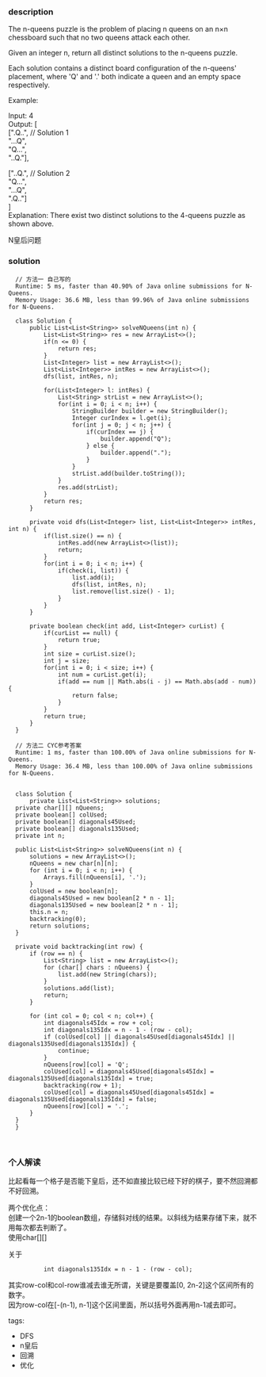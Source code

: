 ### description    
  The n-queens puzzle is the problem of placing n queens on an n×n chessboard such that no two queens attack each other.  
    
    
    
  Given an integer n, return all distinct solutions to the n-queens puzzle.  
    
  Each solution contains a distinct board configuration of the n-queens' placement, where 'Q' and '.' both indicate a queen and an empty space respectively.  
    
  Example:  
    
  Input: 4  
  Output: [  
   [".Q..",  // Solution 1  
    "...Q",  
    "Q...",  
    "..Q."],  
    
   ["..Q.",  // Solution 2  
    "Q...",  
    "...Q",  
    ".Q.."]  
  ]  
  Explanation: There exist two distinct solutions to the 4-queens puzzle as shown above.  
    
  N皇后问题  
### solution    
```    
  // 方法一 自己写的  
  Runtime: 5 ms, faster than 40.90% of Java online submissions for N-Queens.  
  Memory Usage: 36.6 MB, less than 99.96% of Java online submissions for N-Queens.  
    
  class Solution {  
      public List<List<String>> solveNQueens(int n) {  
          List<List<String>> res = new ArrayList<>();  
          if(n <= 0) {  
              return res;  
          }  
          List<Integer> list = new ArrayList<>();  
          List<List<Integer>> intRes = new ArrayList<>();  
          dfs(list, intRes, n);  
    
          for(List<Integer> l: intRes) {  
              List<String> strList = new ArrayList<>();  
              for(int i = 0; i < n; i++) {  
                  StringBuilder builder = new StringBuilder();  
                  Integer curIndex = l.get(i);  
                  for(int j = 0; j < n; j++) {  
                      if(curIndex == j) {  
                          builder.append("Q");  
                      } else {  
                          builder.append(".");  
                      }  
                  }  
                  strList.add(builder.toString());  
              }  
              res.add(strList);  
          }  
          return res;  
      }  
    
      private void dfs(List<Integer> list, List<List<Integer>> intRes, int n) {  
          if(list.size() == n) {  
              intRes.add(new ArrayList<>(list));  
              return;  
          }  
          for(int i = 0; i < n; i++) {  
              if(check(i, list)) {  
                  list.add(i);  
                  dfs(list, intRes, n);  
                  list.remove(list.size() - 1);  
              }  
          }  
      }  
    
      private boolean check(int add, List<Integer> curList) {  
          if(curList == null) {  
              return true;  
          }  
          int size = curList.size();  
          int j = size;  
          for(int i = 0; i < size; i++) {  
              int num = curList.get(i);  
              if(add == num || Math.abs(i - j) == Math.abs(add - num)) {  
                  return false;  
              }  
          }  
          return true;  
      }  
  }  
    
  // 方法二 CYC参考答案  
  Runtime: 1 ms, faster than 100.00% of Java online submissions for N-Queens.  
  Memory Usage: 36.4 MB, less than 100.00% of Java online submissions for N-Queens.  
    
    
  class Solution {  
      private List<List<String>> solutions;  
  private char[][] nQueens;  
  private boolean[] colUsed;  
  private boolean[] diagonals45Used;  
  private boolean[] diagonals135Used;  
  private int n;  
    
  public List<List<String>> solveNQueens(int n) {  
      solutions = new ArrayList<>();  
      nQueens = new char[n][n];  
      for (int i = 0; i < n; i++) {  
          Arrays.fill(nQueens[i], '.');  
      }  
      colUsed = new boolean[n];  
      diagonals45Used = new boolean[2 * n - 1];  
      diagonals135Used = new boolean[2 * n - 1];  
      this.n = n;  
      backtracking(0);  
      return solutions;  
  }  
    
  private void backtracking(int row) {  
      if (row == n) {  
          List<String> list = new ArrayList<>();  
          for (char[] chars : nQueens) {  
              list.add(new String(chars));  
          }  
          solutions.add(list);  
          return;  
      }  
    
      for (int col = 0; col < n; col++) {  
          int diagonals45Idx = row + col;  
          int diagonals135Idx = n - 1 - (row - col);  
          if (colUsed[col] || diagonals45Used[diagonals45Idx] || diagonals135Used[diagonals135Idx]) {  
              continue;  
          }  
          nQueens[row][col] = 'Q';  
          colUsed[col] = diagonals45Used[diagonals45Idx] = diagonals135Used[diagonals135Idx] = true;  
          backtracking(row + 1);  
          colUsed[col] = diagonals45Used[diagonals45Idx] = diagonals135Used[diagonals135Idx] = false;  
          nQueens[row][col] = '.';  
      }  
  }  
  }  
    
    
```    
    
### 个人解读    
  比起看每一个格子是否能下皇后，还不如直接比较已经下好的棋子，要不然回溯都不好回溯。  
    
  两个优化点：   
  创建一个2n-1的boolean数组，存储斜对线的结果。以斜线为结果存储下来，就不用每次都去判断了。  
  使用char[][]  

关于      
```  
          int diagonals135Idx = n - 1 - (row - col);    
```  
 其实row-col和col-row谁减去谁无所谓，关键是要覆盖[0, 2n-2]这个区间所有的数字。  
 因为row-col在[-(n-1), n-1]这个区间里面，所以括号外面再用n-1减去即可。  
      
tags:    
  -  DFS  
  -  n皇后  
  -  回溯  
  -  优化  
